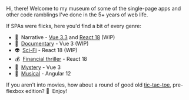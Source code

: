 Hi, there! Welcome to my museum of some of the single-page apps and other code ramblings I've done in the 5+ years of web life.

If SPAs were flicks, here you'd find a bit of every genre:

- 📝 &nbsp;Narrative - [Vue 3.3](https://hqcasanova.github.io/vue-task) and [React 18](https://hqcasanova.github.io/react-task) (WIP)
- 🎥 &nbsp;[Documentary](https://hqcasanova.github.io/unsplash) - Vue 3 (WIP)
- 👽 &nbsp;[Sci-Fi](https://hqcasanova.github.io/react-graphql) - React 18 (WIP)
- 💰 &nbsp;[Financial thriller](https://hqcasanova.github.io/react-app) - React 18
- 🔎 &nbsp;[Mystery](https://hqcasanova.github.io/pin-pad) - Vue 3
- 🎵 &nbsp;[Musical](https://hqcasanova.github.io/interactive-matcher) - Angular 12

If you aren't into movies, how about a round of good old [tic-tac-toe](http://hqcasanova.github.io/DOM-and-jQuery-basics/), pre-flexbox edition? 🤪 &nbsp;Enjoy!
